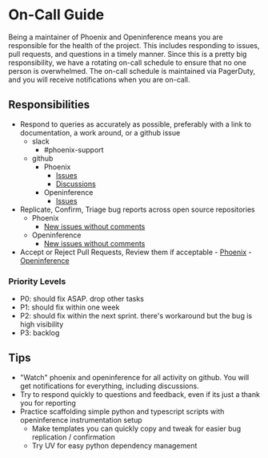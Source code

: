 # On-Call Guide

Being a maintainer of Phoenix and Openinference means you are responsible for the health of the project. This includes responding to issues, pull requests, and questions in a timely manner. Since this is a pretty big responsibility, we have a rotating on-call schedule to ensure that no one person is overwhelmed. The on-call schedule is maintained via PagerDuty, and you will receive notifications when you are on-call.

## Responsibilities

- Respond to queries as accurately as possible, preferably with a link to documentation, a work around, or a github issue
  - slack
    - \#phoenix-support
  - github
    - Phoenix
      - [Issues](https://github.com/Arize-ai/phoenix/issues)
      - [Discussions](https://github.com/Arize-ai/phoenix/discussions)
    - Openinference
      - [Issues](https://github.com/Arize-ai/openinference/issues)
- Replicate, Confirm, Triage bug reports across open source repositories
  - Phoenix
    - [New issues without comments](https://github.com/search?q=repo%3AArize-ai%2Fphoenix+-author%3Acephalization+-author%3Aaxiomofjoy+-author%3Arogerhyang+-author%3Amikeldking+-author%3Aanticorrelator+-author%3Ajgilhuly+state%3Aopen+comments%3A0&type=issues&ref=advsearch&s=created&o=desc)
  - Openinference
    - [New issues without comments](https://github.com/search?q=repo%3AArize-ai%2Fopeninference+-author%3Acephalization+-author%3Aaxiomofjoy+-author%3Arogerhyang+-author%3Amikeldking+-author%3Aanticorrelator+-author%3Ajgilhuly+state%3Aopen+comments%3A0&type=issues&ref=advsearch&s=created&o=desc)
- Accept or Reject Pull Requests, Review them if acceptable - [Phoenix](https://github.com/Arize-ai/phoenix/pulls) - [Openinference](https://github.com/Arize-ai/openinference/pulls)

### Priority Levels

- P0: should fix ASAP. drop other tasks
- P1: should fix within one week
- P2: should fix within the next sprint. there's workaround but the bug is high visibility
- P3: backlog

## Tips

- "Watch" phoenix and openinference for all activity on github. You will get notifications for everything, including discussions.
- Try to respond quickly to questions and feedback, even if its just a thank you for reporting
- Practice scaffolding simple python and typescript scripts with openinference instrumentation setup
  - Make templates you can quickly copy and tweak for easier bug replication / confirmation
  - Try UV for easy python dependency management
